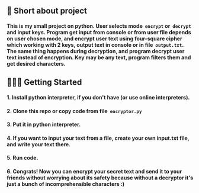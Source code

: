 ## 📜 Short about project
#### This is my small project on python. User selects mode &nbsp;**<code>encrypt</code>** or &nbsp;**<code>decrypt</code>** and input keys. Program get input from console or from user file depends on user chosen mode, and encrypt user text using four-square cipher which working with 2 keys, output text in console or in file &nbsp;**<code>output.txt</code>**. The same thing happens during decryption, and program decrypt user text instead of encryption. Key may be any text, program filters them and get desired characters.

## 👨🏻‍💻 Getting Started
#### 1. Install python interpreter, if you don't have (or use online interpreters).
#### 2. Clone this repo or copy code from file &nbsp;**<code>encryptor.py</code>**
#### 3. Put it in python interpreter.
#### 4. If you want to input your text from a file, create your own input.txt file, and write your text there.
#### 5. Run code.
#### 6. Congrats! Now you can encrypt your secret text and send it to your friends without worrying about its safety because without a decryptor it's just a bunch of incomprehensible characters :)
